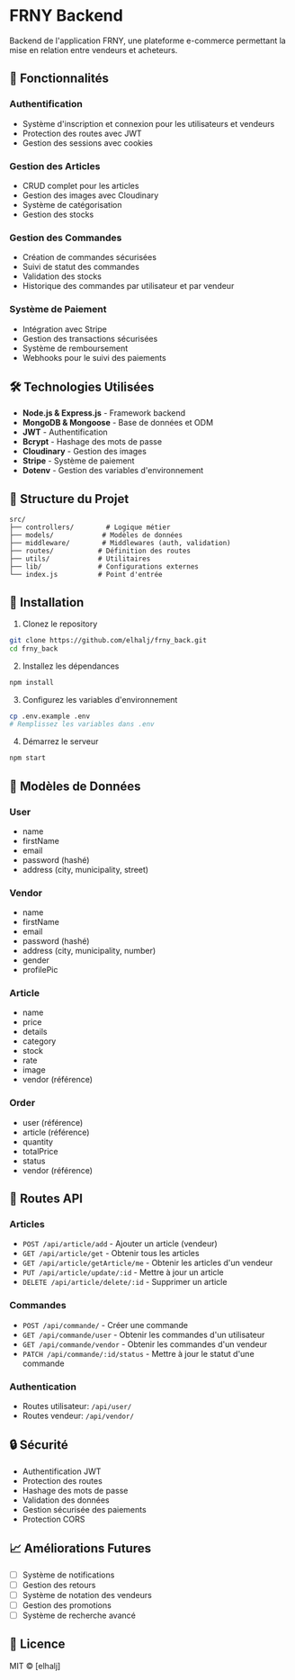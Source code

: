 # FRNY Backend

Backend de l'application FRNY, une plateforme e-commerce permettant la mise en relation entre vendeurs et acheteurs.

## 🚀 Fonctionnalités

### Authentification

- Système d'inscription et connexion pour les utilisateurs et vendeurs
- Protection des routes avec JWT
- Gestion des sessions avec cookies

### Gestion des Articles

- CRUD complet pour les articles
- Gestion des images avec Cloudinary
- Système de catégorisation
- Gestion des stocks

### Gestion des Commandes

- Création de commandes sécurisées
- Suivi de statut des commandes
- Validation des stocks
- Historique des commandes par utilisateur et par vendeur

### Système de Paiement

- Intégration avec Stripe
- Gestion des transactions sécurisées
- Système de remboursement
- Webhooks pour le suivi des paiements

## 🛠 Technologies Utilisées

- **Node.js & Express.js** - Framework backend
- **MongoDB & Mongoose** - Base de données et ODM
- **JWT** - Authentification
- **Bcrypt** - Hashage des mots de passe
- **Cloudinary** - Gestion des images
- **Stripe** - Système de paiement
- **Dotenv** - Gestion des variables d'environnement

## 📁 Structure du Projet

```
src/
├── controllers/        # Logique métier
├── models/            # Modèles de données
├── middleware/        # Middlewares (auth, validation)
├── routes/           # Définition des routes
├── utils/            # Utilitaires
├── lib/              # Configurations externes
└── index.js          # Point d'entrée
```

## 🔧 Installation

1. Clonez le repository

```bash
git clone https://github.com/elhalj/frny_back.git
cd frny_back
```

2. Installez les dépendances

```bash
npm install
```

3. Configurez les variables d'environnement

```bash
cp .env.example .env
# Remplissez les variables dans .env
```

4. Démarrez le serveur

```bash
npm start
```

## 📝 Modèles de Données

### User

- name
- firstName
- email
- password (hashé)
- address (city, municipality, street)

### Vendor

- name
- firstName
- email
- password (hashé)
- address (city, municipality, number)
- gender
- profilePic

### Article

- name
- price
- details
- category
- stock
- rate
- image
- vendor (référence)

### Order

- user (référence)
- article (référence)
- quantity
- totalPrice
- status
- vendor (référence)

## 🔐 Routes API

### Articles

- `POST /api/article/add` - Ajouter un article (vendeur)
- `GET /api/article/get` - Obtenir tous les articles
- `GET /api/article/getArticle/me` - Obtenir les articles d'un vendeur
- `PUT /api/article/update/:id` - Mettre à jour un article
- `DELETE /api/article/delete/:id` - Supprimer un article

### Commandes

- `POST /api/commande/` - Créer une commande
- `GET /api/commande/user` - Obtenir les commandes d'un utilisateur
- `GET /api/commande/vendor` - Obtenir les commandes d'un vendeur
- `PATCH /api/commande/:id/status` - Mettre à jour le statut d'une commande

### Authentication

- Routes utilisateur: `/api/user/`
- Routes vendeur: `/api/vendor/`

## 🔒 Sécurité

- Authentification JWT
- Protection des routes
- Hashage des mots de passe
- Validation des données
- Gestion sécurisée des paiements
- Protection CORS

## 📈 Améliorations Futures

- [ ] Système de notifications
- [ ] Gestion des retours
- [ ] Système de notation des vendeurs
- [ ] Gestion des promotions
- [ ] Système de recherche avancé

## 📄 Licence

MIT © [elhalj]
